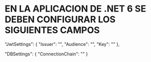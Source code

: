 # EN LA APLICACION DE .NET 6 SE DEBEN CONFIGURAR LOS SIGUIENTES CAMPOS

  "JwtSettings": {
    "Issuer": "",
    "Audience": "",
    "Key": ""
  },

  "DBSettings": {
    "ConnectionChain": ""
  }